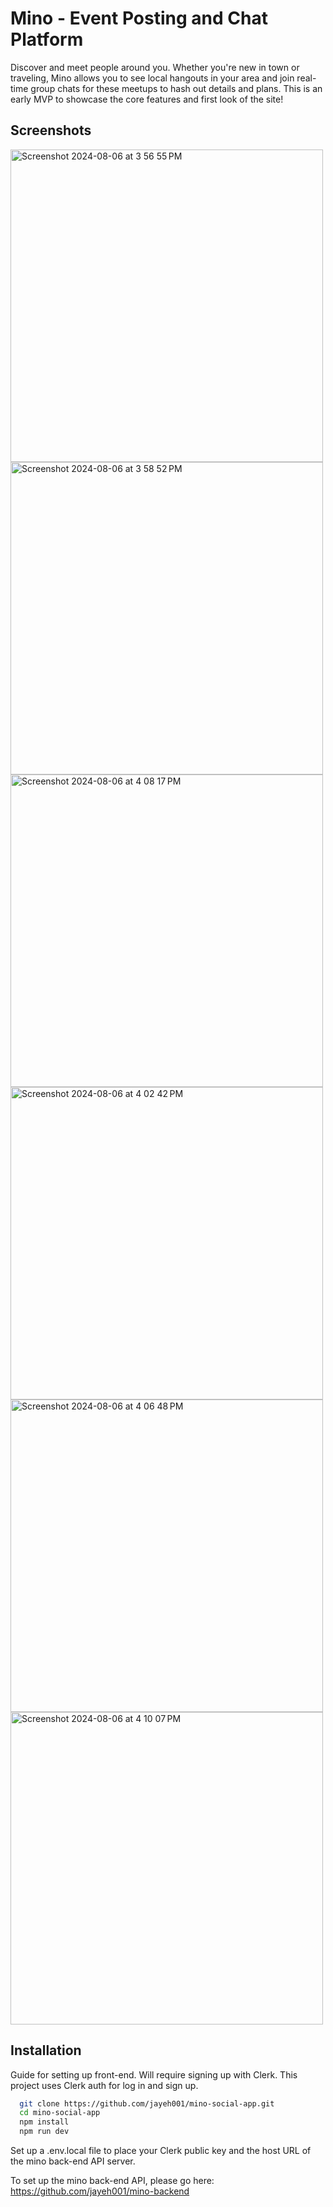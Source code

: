 # Mino - Event Posting and Chat Platform

Discover and meet people around you. Whether you're new in town or traveling, Mino allows you to see local hangouts in your area and join real-time group chats for these meetups to hash out details and plans. This is an early MVP to showcase the core features and first look of the site!

## Screenshots
<img width="500" alt="Screenshot 2024-08-06 at 3 56 55 PM" src="https://github.com/user-attachments/assets/405fd374-4a1d-4edd-81a3-b33a70786872">
<img width="500" alt="Screenshot 2024-08-06 at 3 58 52 PM" src="https://github.com/user-attachments/assets/c91b836a-5ac6-40f1-bc4c-d83b40afab3a">
<img width="500" alt="Screenshot 2024-08-06 at 4 08 17 PM" src="https://github.com/user-attachments/assets/5661140a-5f40-4cfc-8543-3bf1ceb53017">
<img width="500" alt="Screenshot 2024-08-06 at 4 02 42 PM" src="https://github.com/user-attachments/assets/3483453c-2b55-419c-b54c-1fc9d3e68d6b">
<img width="500" alt="Screenshot 2024-08-06 at 4 06 48 PM" src="https://github.com/user-attachments/assets/c43b93c6-dcaf-47ce-8c5d-f1595a49f166">
<img width="500" alt="Screenshot 2024-08-06 at 4 10 07 PM" src="https://github.com/user-attachments/assets/e52baa71-57e0-4264-91e6-c936c11922fe">



## Installation

Guide for setting up front-end. Will require signing up with Clerk. This project uses Clerk auth for log in and sign up. 

```bash
  git clone https://github.com/jayeh001/mino-social-app.git
  cd mino-social-app
  npm install
  npm run dev
```
Set up a .env.local file to place your Clerk public key and the host URL of the mino back-end API server.

To set up the mino back-end API, please go here: https://github.com/jayeh001/mino-backend
